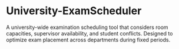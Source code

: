 # University-ExamScheduler
A university-wide examination scheduling tool that considers room capacities, supervisor availability, and student conflicts. Designed to optimize exam placement across departments during fixed periods.
